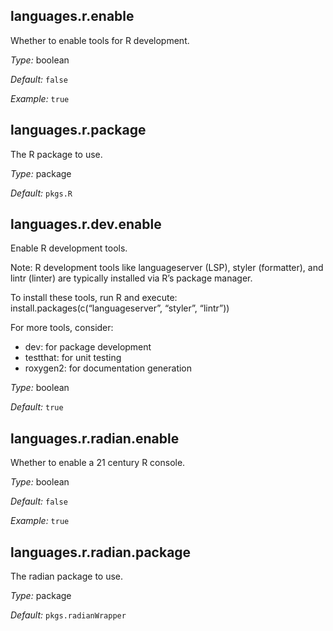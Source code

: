 [comment]: # (Do not edit this file as it is autogenerated. Go to docs/individual-docs if you want to make edits.)


[comment]: # (Please add your documentation on top of this line)

## languages\.r\.enable



Whether to enable tools for R development\.



*Type:*
boolean



*Default:*
` false `



*Example:*
` true `



## languages\.r\.package



The R package to use\.



*Type:*
package



*Default:*
` pkgs.R `



## languages\.r\.dev\.enable

Enable R development tools\.

Note: R development tools like languageserver (LSP), styler (formatter),
and lintr (linter) are typically installed via R’s package manager\.

To install these tools, run R and execute:
install\.packages(c(“languageserver”, “styler”, “lintr”))

For more tools, consider:

 - dev: for package development
 - testthat: for unit testing
 - roxygen2: for documentation generation



*Type:*
boolean



*Default:*
` true `



## languages\.r\.radian\.enable



Whether to enable a 21 century R console\.



*Type:*
boolean



*Default:*
` false `



*Example:*
` true `



## languages\.r\.radian\.package



The radian package to use\.



*Type:*
package



*Default:*
` pkgs.radianWrapper `
